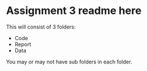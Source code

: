 # Assignment 3 readme here

This will consist of 3 folders:
- Code
- Report
- Data

You may or may not have sub folders in each folder.
